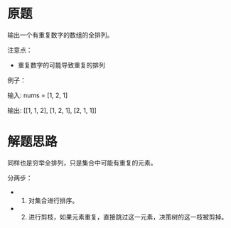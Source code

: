 # 原题
输出一个有重复数字的数组的全排列。

注意点：

  - 重复数字的可能导致重复的排列

例子：

输入: nums = [1, 2, 1] 

输出: [[1, 1, 2], [1, 2, 1], [2, 1, 1]]

# 解题思路
同样也是穷举全排列，只是集合中可能有重复的元素。

分两步：
  - 1. 对集合进行排序。
  - 2. 进行剪枝，如果元素重复，直接跳过这一元素，决策树的这一枝被剪掉。
